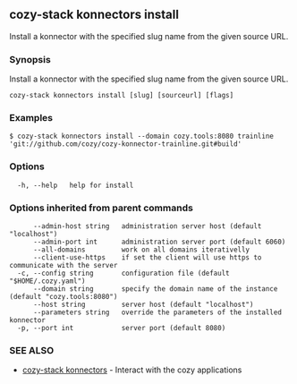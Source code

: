 ## cozy-stack konnectors install

Install a konnector with the specified slug name
from the given source URL.

### Synopsis

Install a konnector with the specified slug name
from the given source URL.

```
cozy-stack konnectors install [slug] [sourceurl] [flags]
```

### Examples

```
$ cozy-stack konnectors install --domain cozy.tools:8080 trainline 'git://github.com/cozy/cozy-konnector-trainline.git#build'
```

### Options

```
  -h, --help   help for install
```

### Options inherited from parent commands

```
      --admin-host string   administration server host (default "localhost")
      --admin-port int      administration server port (default 6060)
      --all-domains         work on all domains iterativelly
      --client-use-https    if set the client will use https to communicate with the server
  -c, --config string       configuration file (default "$HOME/.cozy.yaml")
      --domain string       specify the domain name of the instance (default "cozy.tools:8080")
      --host string         server host (default "localhost")
      --parameters string   override the parameters of the installed konnector
  -p, --port int            server port (default 8080)
```

### SEE ALSO

* [cozy-stack konnectors](cozy-stack_konnectors.md)	 - Interact with the cozy applications

